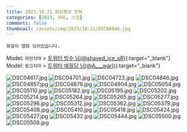 ```yaml
---
title: 2023.10.21 화성행궁 한복
categories: [2023, 야외, 스냅]
comments: false
thumbnail: /assets/img/2023/10-21/DSC04846.jpg
---
```


`화질이 열화 되어있습니다.`

Model: `파란치마` > [트위터 빙수 님(@shaved_ice_sR)][빙수]{:target="_blank"}  
Model: `핑크치마` > [트위터 애월담 님(@A___warl)][애월담]{:target="_blank"}

[빙수]: https://x.com/shaved_ice_sR
[애월담]: https://x.com/A___warl

![DSC04617.jpg](/assets/img/2023/10-21/DSC04617.jpg)
![DSC04701.jpg](/assets/img/2023/10-21/DSC04701.jpg)
![DSC04723.jpg](/assets/img/2023/10-21/DSC04723.jpg)
![DSC04846.jpg](/assets/img/2023/10-21/DSC04846.jpg)
![DSC04857.jpg](/assets/img/2023/10-21/DSC04857.jpg)
![DSC04878.jpg](/assets/img/2023/10-21/DSC04878.jpg)
![DSC04904.jpg](/assets/img/2023/10-21/DSC04904.jpg)
![DSC05054.jpg](/assets/img/2023/10-21/DSC05054.jpg)
![DSC05110.jpg](/assets/img/2023/10-21/DSC05110.jpg)
![DSC05182.jpg](/assets/img/2023/10-21/DSC05182.jpg)
![DSC05195.jpg](/assets/img/2023/10-21/DSC05195.jpg)
![DSC05202.jpg](/assets/img/2023/10-21/DSC05202.jpg)
![DSC05214.jpg](/assets/img/2023/10-21/DSC05214.jpg)
![DSC05264.jpg](/assets/img/2023/10-21/DSC05264.jpg)
![DSC05265.jpg](/assets/img/2023/10-21/DSC05265.jpg)
![DSC05277.jpg](/assets/img/2023/10-21/DSC05277.jpg)
![DSC05296.jpg](/assets/img/2023/10-21/DSC05296.jpg)
![DSC05312.jpg](/assets/img/2023/10-21/DSC05312.jpg)
![DSC05362.jpg](/assets/img/2023/10-21/DSC05362.jpg)
![DSC05379.jpg](/assets/img/2023/10-21/DSC05379.jpg)
![DSC05408.jpg](/assets/img/2023/10-21/DSC05408.jpg)
![DSC05410.jpg](/assets/img/2023/10-21/DSC05410.jpg)
![DSC05418.jpg](/assets/img/2023/10-21/DSC05418.jpg)
![DSC05424.jpg](/assets/img/2023/10-21/DSC05424.jpg)
![DSC05427.jpg](/assets/img/2023/10-21/DSC05427.jpg)
![DSC05432.jpg](/assets/img/2023/10-21/DSC05432.jpg)
![DSC05444.jpg](/assets/img/2023/10-21/DSC05444.jpg)
![DSC05500.jpg](/assets/img/2023/10-21/DSC05500.jpg)
![DSC05508.jpg](/assets/img/2023/10-21/DSC05508.jpg)